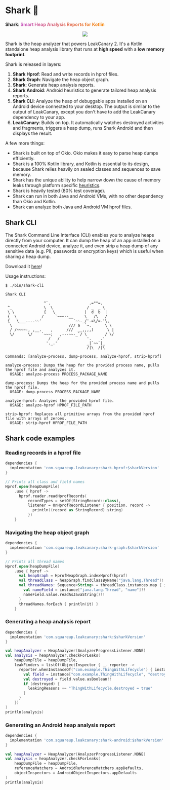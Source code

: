 # Shark 🦈

<!-- Made with http://patorjk.com/text-color-fader/ -->
**Shark**: **<span style="color:#c757bc;">S</span><span style="color:#c858b7;">m</span><span style="color:#ca5ab2;">a</span><span style="color:#cb5bad;">r</span><span style="color:#cc5ca9;">t</span><span style="color:#ce5ea4;"> </span><span style="color:#cf5f9f;">H</span><span style="color:#d0609a;">e</span><span style="color:#d26295;">a</span><span style="color:#d36390;">p</span><span style="color:#d4658c;"> </span><span style="color:#d66687;">A</span><span style="color:#d76782;">n</span><span style="color:#d8697d;">a</span><span style="color:#da6a78;">l</span><span style="color:#db6b73;">y</span><span style="color:#dc6d6f;">s</span><span style="color:#de6e6a;">i</span><span style="color:#df6f65;">s</span><span style="color:#e07160;"> </span><span style="color:#e1725b;">R</span><span style="color:#e37356;">e</span><span style="color:#e47552;">p</span><span style="color:#e5764d;">o</span><span style="color:#e77748;">r</span><span style="color:#e87943;">t</span><span style="color:#e97a3e;">s</span><span style="color:#eb7b39;"> </span><span style="color:#ec7d35;">f</span><span style="color:#ed7e30;">o</span><span style="color:#ef802b;">r</span><span style="color:#f08126;"> </span><span style="color:#f18221;">K</span><span style="color:#f3841c;">o</span><span style="color:#f48518;">t</span><span style="color:#f58613;">l</span><span style="color:#f7880e;">i</span><span style="color:#f88909;">n</span>**

<p align="center">
<img src="../images/shark.png" />
</p>

Shark is the heap analyzer that powers LeakCanary 2. It's a Kotlin standalone heap analysis library that runs at **high speed** with a **low memory footprint**.

Shark is released in layers:

1. **Shark Hprof**: Read and write records in hprof files.
2. **Shark Graph**: Navigate the heap object graph.
3. **Shark**: Generate heap analysis reports.
4. **Shark Android**: Android heuristics to generate tailored heap analysis reports.
5. **Shark CLI**: Analyze the heap of debuggable apps installed on an Android device connected to your desktop. The output is similar to the output of LeakCanary, except you don't have to add the LeakCanary dependency to your app.
6. **LeakCanary**: Builds on top. It automatically watches destroyed activities and fragments, triggers a heap dump, runs Shark Android and then displays the result.

A few more things:

* Shark is built on top of Okio. Okio makes it easy to parse heap dumps efficiently.
* Shark is a 100% Kotlin library, and Kotlin is essential to its design, because Shark relies heavily on sealed classes and sequences to save memory.
* Shark has the unique ability to help narrow down the cause of memory leaks through platform specific [heuristics](fundamentals.md#heuristics-and-labels).
* Shark is heavily tested (80% test coverage).
* Shark can run in both Java and Android VMs, with no other dependency than Okio and Kotlin.
* Shark can analyze both Java and Android VM hprof files.

## Shark CLI

The Shark Command Line Interface (CLI) enables you to analyze heaps directly from your computer. It can dump the heap of an app installed on a connected Android device, analyze it, and even strip a heap dump of any sensitive data (e.g. PII, passwords or encryption keys) which is useful when sharing a heap dump.

Download it [here](https://github.com/square/leakcanary/releases/download/v2.0-beta-4/shark-cli-2.0-beta-4.zip)!

Usage instructions:

```
$ ./bin/shark-cli

Shark CLI

                 ^`.                 .=""=.
 ^_              \  \               / _  _ \
 \ \             {   \             |  d  b  |
 {  \           /     `~~~--__     \   /\   /
 {   \___----~~'              `~~-_/'-=\/=-'\,
  \                         /// a  `~.      \ \
  / /~~~~-, ,__.    ,      ///  __,,,,)      \ |
  \/      \/    `~~~;   ,---~~-_`/ \        / \/
                   /   /            '.    .'
                  '._.'             _|`~~`|_
                                    /|\  /|\

Commands: [analyze-process, dump-process, analyze-hprof, strip-hprof]

analyze-process: Dumps the heap for the provided process name, pulls the hprof file and analyzes it.
  USAGE: analyze-process PROCESS_PACKAGE_NAME

dump-process: Dumps the heap for the provided process name and pulls the hprof file.
  USAGE: dump-process PROCESS_PACKAGE_NAME

analyze-hprof: Analyzes the provided hprof file.
  USAGE: analyze-hprof HPROF_FILE_PATH

strip-hprof: Replaces all primitive arrays from the provided hprof file with arrays of zeroes.
  USAGE: strip-hprof HPROF_FILE_PATH
```

## Shark code examples

### Reading records in a hprof file

```groovy
dependencies {
  implementation 'com.squareup.leakcanary:shark-hprof:$sharkVersion'
}
```

```kotlin
// Prints all class and field names
Hprof.open(heapDumpFile)
    .use { hprof ->
      hprof.reader.readHprofRecords(
          recordTypes = setOf(StringRecord::class),
          listener = OnHprofRecordListener { position, record ->
            println((record as StringRecord).string)
          })
    }
```

### Navigating the heap object graph

```groovy
dependencies {
  implementation 'com.squareup.leakcanary:shark-graph:$sharkVersion'
}
```

```kotlin
// Prints all thread names
Hprof.open(heapDumpFile)
    .use { hprof ->
      val heapGraph = HprofHeapGraph.indexHprof(hprof)
      val threadClass = heapGraph.findClassByName("java.lang.Thread")!!
      val threadNames: Sequence<String> = threadClass.instances.map { instance ->
        val nameField = instance["java.lang.Thread", "name"]!!
        nameField.value.readAsJavaString()!!
      }
      threadNames.forEach { println(it) }
    }
```

### Generating a heap analysis report

```groovy
dependencies {
  implementation 'com.squareup.leakcanary:shark:$sharkVersion'
}
```

```kotlin
val heapAnalyzer = HeapAnalyzer(AnalyzerProgressListener.NONE)
val analysis = heapAnalyzer.checkForLeaks(
    heapDumpFile = heapDumpFile,
    leakFinders = listOf(ObjectInspector { _, reporter ->
      reporter.whenInstanceOf("com.example.ThingWithLifecycle") { instance ->
        val field = instance["com.example.ThingWithLifecycle", "destroyed"]!!
        val destroyed = field.value.asBoolean!!
        if (destroyed) {
          leakingReasons += "ThingWithLifecycle.destroyed = true"
        }
      }
    })
)
println(analysis)
```

### Generating an Android heap analysis report

```groovy
dependencies {
  implementation 'com.squareup.leakcanary:shark-android:$sharkVersion'
}
```


```kotlin
val heapAnalyzer = HeapAnalyzer(AnalyzerProgressListener.NONE)
val analysis = heapAnalyzer.checkForLeaks(
    heapDumpFile = heapDumpFile,
    referenceMatchers = AndroidReferenceMatchers.appDefaults,
    objectInspectors = AndroidObjectInspectors.appDefaults
)
println(analysis)
```
